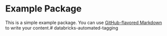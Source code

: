 # Example Package

This is a simple example package. You can use
[GitHub-flavored Markdown](https://guides.github.com/features/mastering-markdown/)
to write your content.# databricks-automated-tagging
